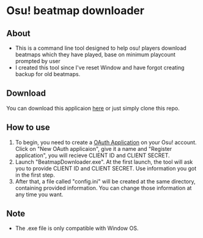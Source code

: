 # Osu! beatmap downloader

## About

* This is a command line tool designed to help osu! players download beatmaps which they have played, base on minimum playcount prompted by user
* I created this tool since I've reset Window and have forgot creating backup for old beatmaps. 

## Download

You can download this applicaion [here](https://github.com/kusanali3110/Osu-BeatmapDownloader/releases/tag/v.1.0) or just simply clone this repo.

## How to use

1. To begin, you need to create a [OAuth Application](https://osu.ppy.sh/home/account/edit#oauth) on your Osu! account. Click on "New OAuth applicaion", give it a name and "Register application", you will recieve CLIENT ID and CLIENT SECRET. 
2. Launch "BeatmapDownloader.exe". At the first launch, the tool will ask you to provide CLIENT ID and CLIENT SECRET. Use information you got in the first step.
3. After that, a file called "config.ini" will be created at the same directory, containing provided information. You can change those information at any time you want.

## Note
* The .exe file is only compatible with Window OS.
